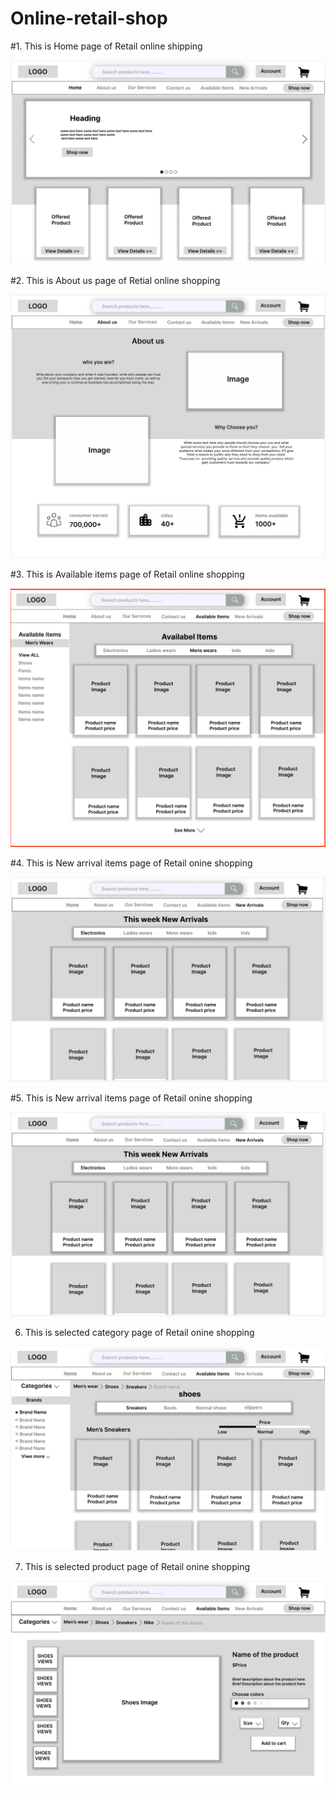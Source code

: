 # Online-retail-shop


#1. This is Home page of Retail online shipping 

![Home](./Assignment/Wireframe/Home%20page.png)

#2. This is About us page of Retial online shopping

![About-us](./Assignment/Wireframe/About%20us%20page.png)


#3. This is Available items page of Retail online shopping

![Available](./Assignment/Wireframe/available%20items.png)

#4. This is New arrival items page of Retail onine shopping

![New-Arrival](./Assignment/Wireframe/new%20arivals.png)

#5. This is New arrival items page of Retail onine shopping

![new-arrivals](./Assignment/Wireframe/new%20arivals.png)

6. This is selected category page of Retail onine shopping

![selected-category](./Assignment/Wireframe/Selected%20category%20page.png)

7. This is selected product page of Retail onine shopping

![selected-product](./Assignment/Wireframe/selected%20Product.png)

